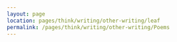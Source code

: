 ```yaml
---
layout: page
location: pages/think/writing/other-writing/leaf
permalink: /pages/think/writing/other-writing/Poems
---
```

